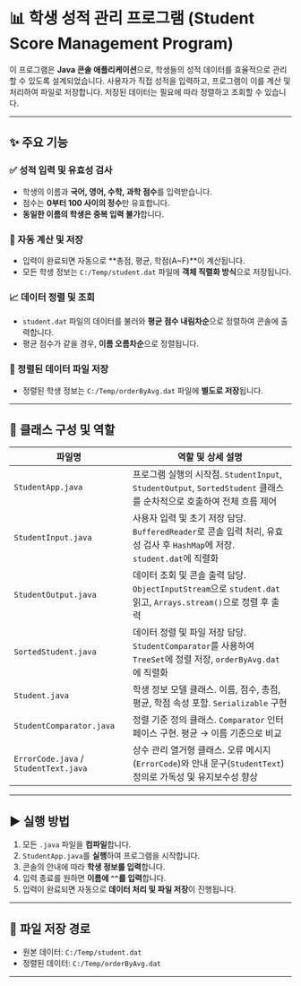 # 📊 학생 성적 관리 프로그램 (Student Score Management Program)

이 프로그램은 **Java 콘솔 애플리케이션**으로, 학생들의 성적 데이터를 효율적으로 관리할 수 있도록 설계되었습니다. 사용자가 직접 성적을 입력하고, 프로그램이 이를 계산 및 처리하여 파일로 저장합니다. 저장된 데이터는 필요에 따라 정렬하고 조회할 수 있습니다.

---

## ✨ 주요 기능

### ✅ 성적 입력 및 유효성 검사
- 학생의 이름과 **국어, 영어, 수학, 과학 점수**를 입력받습니다.
- 점수는 **0부터 100 사이의 정수**만 유효합니다.
- **동일한 이름의 학생은 중복 입력 불가**합니다.

### 🧮 자동 계산 및 저장
- 입력이 완료되면 자동으로 **총점, 평균, 학점(A~F)**이 계산됩니다.
- 모든 학생 정보는 `C:/Temp/student.dat` 파일에 **객체 직렬화 방식**으로 저장됩니다.

### 📈 데이터 정렬 및 조회
- `student.dat` 파일의 데이터를 불러와 **평균 점수 내림차순**으로 정렬하여 콘솔에 출력합니다.
- 평균 점수가 같을 경우, **이름 오름차순**으로 정렬됩니다.

### 💾 정렬된 데이터 파일 저장
- 정렬된 학생 정보는 `C:/Temp/orderByAvg.dat` 파일에 **별도로 저장**됩니다.

---

## 📂 클래스 구성 및 역할

| 파일명                    | 역할 및 상세 설명 |
|---------------------------|------------------|
| `StudentApp.java`         | 프로그램 실행의 시작점. `StudentInput`, `StudentOutput`, `SortedStudent` 클래스를 순차적으로 호출하여 전체 흐름 제어 |
| `StudentInput.java`       | 사용자 입력 및 초기 저장 담당. `BufferedReader`로 콘솔 입력 처리, 유효성 검사 후 `HashMap`에 저장. `student.dat`에 직렬화 |
| `StudentOutput.java`      | 데이터 조회 및 콘솔 출력 담당. `ObjectInputStream`으로 `student.dat` 읽고, `Arrays.stream()`으로 정렬 후 출력 |
| `SortedStudent.java`      | 데이터 정렬 및 파일 저장 담당. `StudentComparator`를 사용하여 `TreeSet`에 정렬 저장, `orderByAvg.dat`에 직렬화 |
| `Student.java`            | 학생 정보 모델 클래스. 이름, 점수, 총점, 평균, 학점 속성 포함. `Serializable` 구현 |
| `StudentComparator.java`  | 정렬 기준 정의 클래스. `Comparator` 인터페이스 구현. 평균 → 이름 기준으로 비교 |
| `ErrorCode.java` / `StudentText.java` | 상수 관리 열거형 클래스. 오류 메시지(`ErrorCode`)와 안내 문구(`StudentText`) 정의로 가독성 및 유지보수성 향상 |

---

## ▶️ 실행 방법

1. 모든 `.java` 파일을 **컴파일**합니다.
2. `StudentApp.java`를 **실행**하여 프로그램을 시작합니다.
3. 콘솔의 안내에 따라 **학생 정보를 입력**합니다.
4. 입력 종료를 원하면 **이름에 `^^`를 입력**합니다.
5. 입력이 완료되면 자동으로 **데이터 처리 및 파일 저장**이 진행됩니다.

---

## 📁 파일 저장 경로

- 원본 데이터: `C:/Temp/student.dat`
- 정렬된 데이터: `C:/Temp/orderByAvg.dat`

---

[//]: # (## 💡 향후 개선 아이디어)

[//]: # ()
[//]: # (- GUI 버전으로 확장)

[//]: # (- CSV 또는 Excel 파일로 내보내기 기능 추가)

[//]: # (- 웹 기반 성적 관리 시스템으로 확장)

